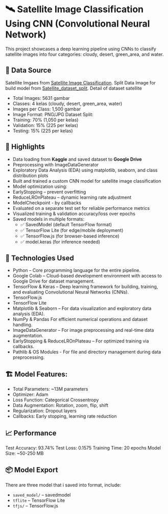 # 🛰️ Satellite Image Classification Using CNN (Convolutional Neural Network)

This project showcases a deep learning pipeline using CNNs to classify satellite images into four categories: cloudy, desert, green_area, and water.

## 📁 Data Source
Satellite Imgaes from [Satellite Image Classification](https://www.kaggle.com/datasets/mahmoudreda55/satellite-image-classification). 
Split Data Image for build model from [Satellite_dataset_split]([https://drive.google.com/file/d/1--d07m7J4CniV6pfScx_S6sde5XJu05J/view?usp=drive_link](https://drive.google.com/drive/folders/1hlZ0AoyLmD-GM3TND6EdLArtIrK-J-q6?usp=sharing)).
Detail of dataset satellite
- Total Images: 5631 gambar
- Classes: 4 kelas (cloudy, desert, green_area, water)
- Images per Class: 1,500 gambar 
- Image Format: PNG/JPG
Dataset Split:
- Training: 70% (1,050 per kelas)
- Validation: 15% (225 per kelas)
- Testing: 15% (225 per kelas)

## 🚀 Highlights
- Data loading from **Kaggle** and saved dataset to **Google Drive**
- Preprocessing with ImageDataGenerator
- Exploratory Data Analysis (EDA) using matplotlib, seaborn, and class distribution plots
- Built and trained a custom CNN model for satellite image classification
-  Model optimization using:
  - EarlyStopping – prevent overfitting
  - ReduceLROnPlateau – dynamic learning rate adjustment
  - ModelCheckpoint - by callbacks
- Evaluated on a separate test set for reliable performance metrics
- Visualized training & validation accuracy/loss over epochs
- Saved models in multiple formats:
  - ✅ SavedModel (default TensorFlow format)
  - ✅ TensorFlow Lite (for edge/mobile deployment)
  - ✅ TensorFlow.js (for browser-based inference)
  - ✅ model.keras (for inference needed)

## 🧠 Technologies Used
- Python – Core programming language for the entire pipeline.
- Google Colab – Cloud-based development environment with access to Google Drive for dataset management.
- TensorFlow & Keras – Deep learning framework for building, training, and evaluating Convolutional Neural Networks (CNNs).
- TensorFlow.js
- TensorFlow Lite
- Matplotlib & Seaborn – For data visualization and exploratory data analysis (EDA).
- NumPy & Pandas For efficient numerical operations and dataset handling.
- ImageDataGenerator – For image preprocessing and real-time data augmentation.
- EarlyStopping & ReduceLROnPlateau – For optimized training via callbacks.
- Pathlib & OS Modules - For file and directory management during data preprocessing.

## 🏗️ Model Features:
- Total Parameters: ~13M parameters
- Optimizer: Adam
- Loss Function: Categorical Crossentropy
- Data Augmentation: Rotation, zoom, flip, shift
- Regularization: Dropout layers
- Callbacks: Early stopping, learning rate reduction

## 📈 Performance
Test Accuracy: 93.74%
Test Loss: 0.1575
Training Time: 20 epochs
Model Size: ~50-250 MB

## 📦 Model Export
There are three model that i saved into format, include:
- `saved_model/` – savedmodel
- `tflite` – TensorFlow Lite
- `tfjs/` – TensorFlow.js
